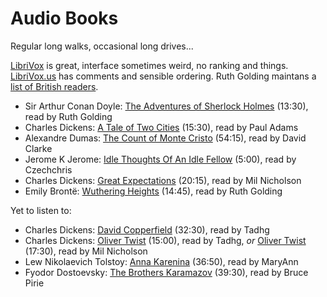 # Audio Books

Regular long walks, occasional long drives...

[LibriVox](https://librivox.org/) is great, interface sometimes weird, no ranking and things.
[LibriVox.us](https://librivox.us/) has comments and sensible ordering.
Ruth Golding maintans a [list of British readers](https://golding.wordpress.com/home/other-british-readers-on-librivox/).

- Sir Arthur Conan Doyle: [The Adventures of Sherlock Holmes](https://librivox.org/the-adventures-of-sherlock-holmes-by-sir-arthur-conan-doyle/) (13:30), read by Ruth Golding
- Charles Dickens: [A Tale of Two Cities](https://librivox.org/a-tale-of-two-cities-by-charles-dickens-2/) (15:30), read by Paul Adams
- Alexandre Dumas: [The Count of Monte Cristo](https://librivox.org/the-count-of-monte-cristo-version-3-by-alexandre-dumas/) (54:15), read by David Clarke
- Jerome K Jerome: [Idle Thoughts Of An Idle Fellow](https://librivox.org/idle_thoughts_of_an_idle_fellow_by_jerome_k_jerome/) (5:00), read by Czechchris
- Charles Dickens: [Great Expectations](https://librivox.org/great-expectations-version-3-by-charles-dickens/) (20:15), read by Mil Nicholson
- Emily Brontë: [Wuthering Heights](https://librivox.org/wuthering-heights-by-emily-bronte-2/) (14:45), read by Ruth Golding

Yet to listen to:

- Charles Dickens: [David Copperfield](https://librivox.org/david-copperfield-by-charles-dickens-version-2/) (32:30), read by Tadhg
- Charles Dickens: [Oliver Twist](https://librivox.org/oliver-twist-version-4-by-charles-dickens/) (15:00), read by Tadhg, *or* [Oliver Twist](https://librivox.org/oliver-twist-version-6-by-charles-dickens/) (17:30), read by Mil Nicholson
- Lew Nikolaevich Tolstoy: [Anna Karenina](https://librivox.org/anna-karenina-by-leo-tolstoy-2/) (36:50), read by MaryAnn
- Fyodor Dostoevsky: [The Brothers Karamazov](https://librivox.org/brothers-karamazov-v3-by-fyodor-dostoyevsky/) (39:30), read by Bruce Pirie
